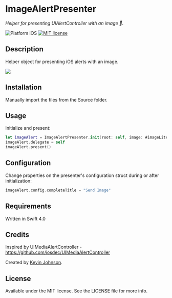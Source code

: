 # ImageAlertPresenter

_Helper for presenting UIAlertController with an image 🌠._

![Platform iOS](https://img.shields.io/badge/platform-iOS-blue.svg)
[![MIT license](http://img.shields.io/badge/license-MIT-blue.svg)](https://github.com/longhorn499/ActivityNavigationItem/raw/master/LICENSE.md)

## Description

Helper object for presenting iOS alerts with an image.

<img src="https://raw.githubusercontent.com/longhorn499/ImageAlertPresenter/master/Screenshots/screenshot.png"/>

## Installation

Manually import the files from the Source folder.


## Usage

Initialize and present:

``` swift
let imageAlert = ImageAlertPresenter.init(root: self, image: #imageLiteral(resourceName: "yourImage"))
imageAlert.delegate = self
imageAlert.present()
```

## Configuration

Change properties on the presenter's configuration struct during or after initialization: 

````swift
imageAlert.config.completeTitle = "Send Image"
````

## Requirements

Written in Swift 4.0


## Credits

Inspired by UIMediaAlertController - https://github.com/iosdec/UIMediaAlertController

Created by [Kevin Johnson](http://www.johnsonkevin.com).


## License

Available under the MIT license. See the LICENSE file for more info.
